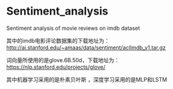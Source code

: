 # Sentiment_analysis
Sentiment analysis of movie reviews on imdb dataset

其中的imdb电影评论数据集的下载地址为：http://ai.stanford.edu/~amaas/data/sentiment/aclImdb_v1.tar.gz

词向量所使用的是glove.6B.50d，下载地址为：https://nlp.stanford.edu/projects/glove/

其中机器学习采用的是朴素贝叶斯
，深度学习采用的是MLP和LSTM

